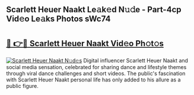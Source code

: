 ## Scarlett Heuer Naakt Le𝚊k𝚎d N𝚞𝚍e - Part-4cp Vid𝚎o Le𝚊ks Photos sWc74

# <h2><a href="http://fb6w6l.evod.top/?m=Scarlett+Heuer+Naakt">🔗 👉🔴 Scarlett Heuer Naakt Vid𝚎o Ph𝚘t𝚘s</a></h2>

[![Scarlett Heuer Naakt N𝚞d𝚎s](https://i.imgur.com/8V9OHl7.gif)](http://fb6w6l.evod.top/?m=Scarlett+Heuer+Naakt)
Digital influencer Scarlett Heuer Naakt and social media sensation, celebrated for sharing dance and lifestyle themes through viral dance challenges and short videos. The public's fascination with Scarlett Heuer Naakt personal life has only added to his allure as a public figure. 
